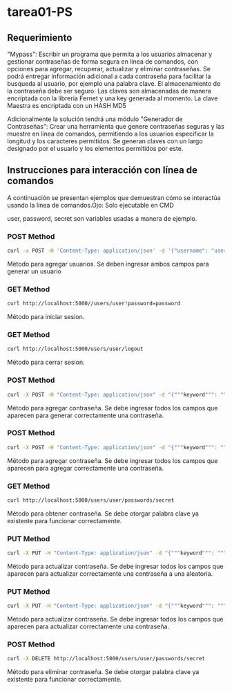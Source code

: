 # tarea01-PS

## Requerimiento

"Mypass": Escribir un programa que permita a los usuarios almacenar y gestionar contraseñas de forma segura en línea de comandos, con opciones para agregar, recuperar, actualizar y eliminar contraseñas. Se podrá entregar información adicional a cada contraseña para facilitar la busqueda al usuario, por ejemplo una palabra clave. El almacenamiento de la contraseña debe ser seguro. 
Las claves son almacenadas de manera encriptada con la libreria Fernet y una key generada al momento.
La clave Maestra es encriptada con un HASH MD5

Adicionalmente la solución tendrá una módulo "Generador de Contraseñas": Crear una herramienta que genere contraseñas seguras y las muestre en línea de comandos, permitiendo a los usuarios especificar la longitud y los caracteres permitidos. 
Se generan claves con un largo designado por el usuario y los elementos permitidos por este.

## Instrucciones para interacción con línea de comandos
A continuación se presentan ejemplos que demuestran cómo se interactúa usando la línea de comandos.Ojo: Solo ejecutable en CMD

user, password, secret son variables usadas a manera de ejemplo.

### POST Method
```bash
curl -x POST -H 'Content-Type: application/json' -d '{"username": "user", "password": "password" }' http://localhost:5000/users 
```
Método para agregar usuarios. Se deben ingresar ambos campos para generar un usuario

### GET Method
```bash
curl http://localhost:5000//users/user?password=password
```
Método para iniciar sesion.

### GET Method
```bash
curl http://localhost:5000/users/user/logout
```
Método para cerrar sesion.

### POST Method
```bash
curl -X POST -H "Content-Type: application/json" -d "{"""keyword""": """secret""", """length""": 12, """lowercase""": true, """uppercase""": true, """digits""": true, """punctuation""": true}" http://localhost:5000/users/user/passwords?random=true
```
Método para agregar contraseña. Se debe ingresar todos los campos que aparecen para generar correctamente una contraseña.

### POST Method
```bash
curl -X POST -H "Content-Type: application/json" -d "{"""keyword""": """secret""", """password""":"""password"""}" http://localhost:5000/users/user/passwords?random=false
```
Método para agregar contraseña. Se debe ingresar todos los campos que aparecen para agregar correctamente una contraseña.

### GET Method
```bash
curl http://localhost:5000/users/user/passwords/secret
```
Método para obtener contraseña. Se debe otorgar palabra clave ya existente para funcionar correctamente.

### PUT Method
```bash
curl -X PUT -H "Content-Type: application/json" -d "{"""keyword""": """secret""", """length""": 12, """lowercase""": true, """uppercase""": true, """digits""": true, """punctuation""": true}" http://localhost:5000/users/user/passwords/?random=true
```
Método para actualizar contraseña. Se debe ingresar todos los campos que aparecen para actualizar correctamente una contraseña a una aleatoria.

### PUT Method
```bash
curl -X PUT -H "Content-Type: application/json" -d "{"""keyword""": """secret""", """password""": """password"""}" http://localhost:5000/users/user/passwords/?random=false
```
Método para actualizar contraseña. Se debe ingresar todos los campos que aparecen para actualizar correctamente una contraseña.

### POST Method
```bash
curl -X DELETE http://localhost:5000/users/user/passwords/secret
```
Método para eliminar contraseña. Se debe otorgar palabra clave ya existente para funcionar correctamente.
